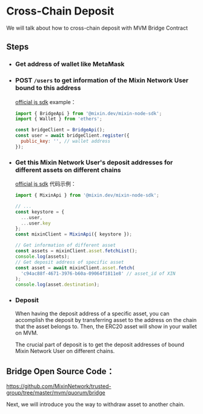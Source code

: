 # Cross-Chain Deposit

We will talk about how to cross-chain deposit with MVM Bridge Contract

## Steps

* ### Get address of wallet like MetaMask
* ### POST `/users` to get information of the Mixin Network User bound to this address

  [official js sdk](https://github.com/MixinNetwork/bot-api-nodejs-client) example：
  ```javascript
  import { BridgeApi } from '@mixin.dev/mixin-node-sdk';
  import { Wallet } from 'ethers';
  
  const bridgeClient = BridgeApi();
  const user = await bridgeClient.register({
    public_key: '', // wallet address
  });
  ```

* ### Get this Mixin Network User's deposit addresses for different assets on different chains

  [official js sdk](https://github.com/MixinNetwork/bot-api-nodejs-client) 代码示例：
  ```javascript
  import { MixinApi } from '@mixin.dev/mixin-node-sdk'; 
  
  // ...
  const keystore = {
    ...user,
    ...user.key
  };
  const mixinClient = MixinApi({ keystore });
  
  // Get information of different asset
  const assets = mixinClient.asset.fetchList();
  console.log(assets);
  // Get deposit address of specific asset
  const asset = await mixinClient.asset.fetch(
    'c94ac88f-4671-3976-b60a-09064f1811e8' // asset_id of XIN
  );
  console.log(asset.destination);
  ```

* ### Deposit

  When having the deposit address of a specific asset, 
  you can accomplish the deposit by transferring asset to the address on the chain that the asset belongs to.
  Then, the ERC20 asset will show in your wallet on MVM.

  The crucial part of deposit is to get the deposit addresses of bound Mixin Network User on different chains.

## Bridge Open Source Code：

<https://github.com/MixinNetwork/trusted-group/tree/master/mvm/quorum/bridge>

Next, we will introduce you the way to withdraw asset to another chain.
